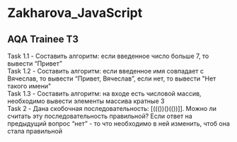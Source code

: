 # Zakharova_JavaScript
## AQA Trainee ТЗ

Task 1.1 - Составить алгоритм: если введенное число больше 7, то вывести “Привет”  
Task 1.2 - Составить алгоритм: если введенное имя совпадает с Вячеслав, то вывести “Привет, Вячеслав”, если нет, то вывести "Нет такого имени"  
Task 1.3 - Составить алгоритм: на входе есть числовой массив, необходимо вывести элементы массива кратные 3  
Task 2 - Дана скобочная последовательность: [((())()(())]]. Можно ли считать эту последовательность правильной? Если ответ на предыдущий вопрос “нет” - то что необходимо в ней изменить, чтоб она стала правильной  

